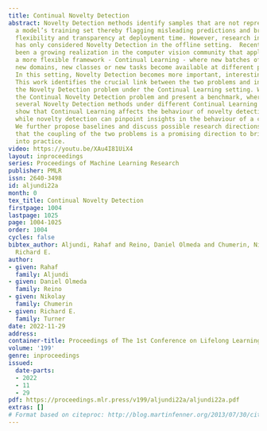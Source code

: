 ```yaml
---
title: Continual Novelty Detection
abstract: Novelty Detection methods identify samples that are not representative of
  a model’s training set thereby flagging misleading predictions and bringing a greater
  flexibility and transparency at deployment time. However, research in this area
  has only considered Novelty Detection in the offline setting.  Recently, there has
  been a growing realization in the computer vision community that applications demand
  a more flexible framework - Continual Learning - where new batches of data representing
  new domains, new classes or new tasks become available at different points in time.
  In this setting, Novelty Detection becomes more important, interesting and challenging.
  This work identifies the crucial link between the two problems and investigates
  the Novelty Detection problem under the Continual Learning setting. We formulate
  the Continual Novelty Detection problem and present a benchmark, where we compare
  several Novelty Detection methods under different Continual Learning settings.  We
  show that Continual Learning affects the behaviour of novelty detection algorithms,
  while novelty detection can pinpoint insights in the behaviour of a continual learner.
  We further propose baselines and discuss possible research directions. We believe
  that the coupling of the two problems is a promising direction to bring vision models
  into practice.
video: https://youtu.be/XAu4I81UiX4
layout: inproceedings
series: Proceedings of Machine Learning Research
publisher: PMLR
issn: 2640-3498
id: aljundi22a
month: 0
tex_title: Continual Novelty Detection
firstpage: 1004
lastpage: 1025
page: 1004-1025
order: 1004
cycles: false
bibtex_author: Aljundi, Rahaf and Reino, Daniel Olmeda and Chumerin, Nikolay and Turner,
  Richard E.
author:
- given: Rahaf
  family: Aljundi
- given: Daniel Olmeda
  family: Reino
- given: Nikolay
  family: Chumerin
- given: Richard E.
  family: Turner
date: 2022-11-29
address:
container-title: Proceedings of The 1st Conference on Lifelong Learning Agents
volume: '199'
genre: inproceedings
issued:
  date-parts:
  - 2022
  - 11
  - 29
pdf: https://proceedings.mlr.press/v199/aljundi22a/aljundi22a.pdf
extras: []
# Format based on citeproc: http://blog.martinfenner.org/2013/07/30/citeproc-yaml-for-bibliographies/
---
```

